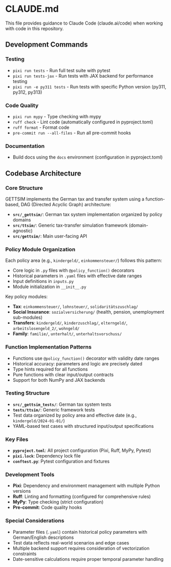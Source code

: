 # CLAUDE.md

This file provides guidance to Claude Code (claude.ai/code) when working with code in this repository.

## Development Commands

### Testing
- `pixi run tests` - Run full test suite with pytest
- `pixi run tests-jax` - Run tests with JAX backend for performance testing
- `pixi run -e py311 tests` - Run tests with specific Python version (py311, py312, py313)

### Code Quality
- `pixi run mypy` - Type checking with mypy
- `ruff check` - Lint code (automatically configured in pyproject.toml)
- `ruff format` - Format code
- `pre-commit run --all-files` - Run all pre-commit hooks

### Documentation
- Build docs using the `docs` environment (configuration in pyproject.toml)

## Codebase Architecture

### Core Structure
GETTSIM implements the German tax and transfer system using a function-based, DAG (Directed Acyclic Graph) architecture:

- **`src/_gettsim/`**: German tax system implementation organized by policy domains
- **`src/ttsim/`**: Generic tax-transfer simulation framework (domain-agnostic)
- **`src/gettsim/`**: Main user-facing API

### Policy Module Organization
Each policy area (e.g., `kindergeld/`, `einkommensteuer/`) follows this pattern:
- Core logic in `.py` files with `@policy_function()` decorators
- Historical parameters in `.yaml` files with effective date ranges
- Input definitions in `inputs.py`
- Module initialization in `__init__.py`

Key policy modules:
- **Tax**: `einkommensteuer/`, `lohnsteuer/`, `solidaritätszuschlag/`
- **Social Insurance**: `sozialversicherung/` (health, pension, unemployment sub-modules)
- **Transfers**: `kindergeld/`, `kinderzuschlag/`, `elterngeld/`, `arbeitslosengeld_2/`, `wohngeld/`
- **Family**: `familie/`, `unterhalt/`, `unterhaltsvorschuss/`

### Function Implementation Patterns
- Functions use `@policy_function()` decorator with validity date ranges
- Historical accuracy: parameters and logic are precisely dated
- Type hints required for all functions
- Pure functions with clear input/output contracts
- Support for both NumPy and JAX backends

### Testing Structure
- **`src/_gettsim_tests/`**: German tax system tests
- **`tests/ttsim/`**: Generic framework tests
- Test data organized by policy area and effective date (e.g., `kindergeld/2024-01-01/`)
- YAML-based test cases with structured input/output specifications

### Key Files
- **`pyproject.toml`**: All project configuration (Pixi, Ruff, MyPy, Pytest)
- **`pixi.lock`**: Dependency lock file
- **`conftest.py`**: Pytest configuration and fixtures

### Development Tools
- **Pixi**: Dependency and environment management with multiple Python versions
- **Ruff**: Linting and formatting (configured for comprehensive rules)
- **MyPy**: Type checking (strict configuration)
- **Pre-commit**: Code quality hooks

### Special Considerations
- Parameter files (`.yaml`) contain historical policy parameters with German/English descriptions
- Test data reflects real-world scenarios and edge cases
- Multiple backend support requires consideration of vectorization constraints
- Date-sensitive calculations require proper temporal parameter handling
